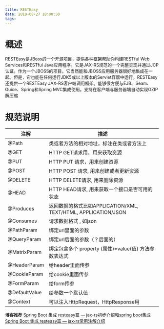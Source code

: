```yaml
---
title: RESTEasy
date: 2019-08-27 10:00:50
tags:
---
```


# 概述

RESTEasy是JBoss的一个开源项目，提供各种框架帮助你构建RESTful Web Services和RESTful Java应用程序。它是JAX-RS规范的一个完整实现并通过JCP认证。作为一个JBOSS的项目，它当然能和JBOSS应用服务器很好地集成在一起。但是，它也能在任何运行JDK5或以上版本的Servlet容器中运行。RESTEasy还提供一个RESTEasy JAX-RS客户端调用框架。能够很方便与EJB、Seam、Guice、Spring和Spring MVC集成使用。支持在客户端与服务器端自动实现GZIP解压缩

# 规范说明

| 注解	| 描述 |
| ---- | ---- |
| @Path				| 类或者方法的相对地址，标注在类或者方法上                       |
| @GET				| HTTP GET请求用，用来获取资源                                   |
| @PUT				| HTTP PUT 请求，用来创建资源                                    |
| @POST				| HTTP POST 请求, 用来创建或者更新资源                           |
| @DELETE			| 	HTTP DELETE请求, 用来删除资源                                |
| @HEAD				| HTTP HEAD请求, 用来获取一个接口是否可用的状态                  |
| @Produces			| 返回数据的格式比如APPLICATION/XML, TEXT/HTML, APPLICATION/JSON |
| @Consumes			| 请求数据格式 , 如json                                          |
| @PathParam		| 	绑定url里面的参数                                            |
| @QueryParam		| 	绑定url后面的参数（？后面的）                                |
| @MatrixParam		| 绑定包含多个 property (属性)=value(值) 方法参数表达式          |
| @HeaderParam		| 给header里面传参                                               |
| @CookieParam		| 给cookie里面传参                                               |
| @FormParam		| 	给form传参                                                   |
| @DefaultValue		| 给参数一个默认值                                               |
| @Context			| 可以注入HttpRequest，HttpResponse用                            |


**博客推荐**
[Spring Boot 集成 resteasy篇 — jax-rs初步介绍和spring boot集成](https://blog.csdn.net/u011410529/article/details/77503918)
[Spring Boot 集成 resteasy篇 — jax-rs常用注解介绍](https://blog.csdn.net/u011410529/article/details/77505238)
